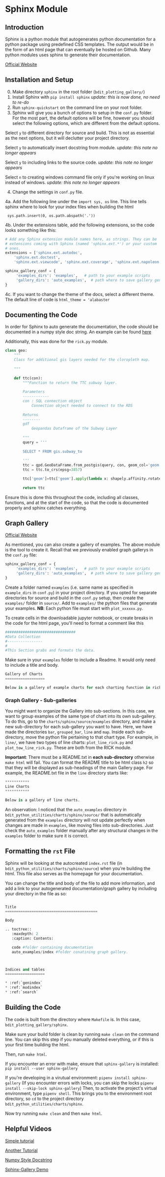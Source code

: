 # Sphinx Module

## Introduction

Sphinx is a python module that autogenerates python documentation for a python package using predefined CSS templates. The output would be in the form of an html page that can eventually be hosted on Github. Many python modules uses sphinx to generate their documentation. 

[Official Website](http://www.sphinx-doc.org/en/master/)

## Installation and Setup

0. Make directory `sphinx` in the root folder (`bdit_plotting_gallery/`)
1. Install Sphinx with `pip install sphinx` *update: this is now done, no need to re-do*
2. Run `sphinx-quickstart` on the command line on your root folder. 
3. Sphinx will give you a bunch of options to setup in the `conf.py` folder. For the most part, the default options will be fine, however you should select the following options, which are different from the default options.

Select `y` to different directory for source and build. This is not as essential as the next options, but it will declutter your project directory.

Select `y` to automatically insert docstring from module. *update: this note no longer appears*

Select `y` to including links to the source code. *update: this note no longer appears*

Select `n` to creating windows command file only if you're working on linux instead of windows.  *update: this note no longer appears*


4. Change the settings in `conf.py` file. 

4a. Add the following line under the `import sys, os` line. This line tells sphinx where to look for your index files when building the html

` sys.path.insert(0, os.path.abspath('.'))`

4b. Under the extensions table, add the following extensions, so the code looks something like this:

```python
# Add any Sphinx extension module names here, as strings. They can be
# extensions coming with Sphinx (named 'sphinx.ext.*') or your custom
# ones.
extensions = ['sphinx.ext.autodoc',
    'sphinx.ext.doctest',
    'sphinx.ext.viewcode', 'sphinx.ext.coverage', 'sphinx.ext.napoleon', 'sphinx_gallery.gen_gallery']

sphinx_gallery_conf = {
     'examples_dirs': 'examples',   # path to your example scripts
     'gallery_dirs': 'auto_examples',  # path where to save gallery generated examples
}
```

4c. If you want to change the theme of the docs, select a different theme. The default line of code is `html_theme = 'alabaster`

## Documenting the Code

In order for Sphinx to auto generate the documentation, the code should be documented in a numpy style doc string. An example can be found [here](https://sphinxcontrib-napoleon.readthedocs.io/en/latest/example_numpy.html)

Additionally, this was done for the `rick.py` module.

```python
class geo:
    """
    Class for additional gis layers needed for the cloropleth map.
    
    """
    
    def ttc(con):
        """Function to return the TTC subway layer.
        
        Parameters
        ------------
        con : SQL connection object
            Connection object needed to connect to the RDS
        
        Returns
        --------
        gdf
            Geopandas Dataframe of the Subway Layer
        
        """
        query = '''
        
        SELECT * FROM gis.subway_to
        
        '''
        ttc = gpd.GeoDataFrame.from_postgis(query, con, geom_col='geom')
        ttc = ttc.to_crs(epsg=3857)

        ttc['geom']=ttc['geom'].apply(lambda x: shapely.affinity.rotate(x, angle=-17, origin = Point(0, 0)))
        
        return ttc
```

Ensure this is done this throughout the code, including all classes, functions, and at the start of the code, so that the code is documented properly and sphinx catches everything. 

## Graph Gallery

[Official Website](https://sphinx-gallery.github.io/)

As mentioned, you can also create a gallery of examples. The above module is the tool to create it. Recall that we previously enabled graph gallerys in the `conf.py` file:
```python
sphinx_gallery_conf = {
     'examples_dirs': 'examples',   # path to your example scripts
     'gallery_dirs': 'auto_examples',  # path where to save gallery generated examples
}
```

Create a folder named `examples` (i.e. same name as specified in `example_dirs` in `conf.py`) in your project directory.
If you opted for separate directories for source and build in the `conf.py` setup, then create the `examples/` folder in `source/`. Add to `examples/` the python files that generate your examples. **NB**: Each python file must start with `plot_xxxxxx.py`.

To create cells in the downloadable jupyter notebook, or create breaks in the code for the html page, you'll need to format a comment like this

```python
################################
#Data Collection
#----------------
#
#This Section grabs and formats the data.
```

Make sure in your `examples` folder to include a Readme. It would only need to include a title and body.

```python
Gallery of Charts
==================

Below is a gallery of example charts for each charting function in rick.charts. 
```

### Graph Gallery - Sub-galleries
You might want to organize the Gallery into sub-sections. In this case, we want to group examples of the same type of chart into its own sub-gallery. To do this, go to the `charts/sphinx/source/examples` directory, and make a new sub-directory for each sub-gallery you want to have. Here, we have made the directories `bar`, `grouped_bar`, `line` and `map`. Inside each sub-directory, move the python file pertaining to that chart type. For example, in `line/`, we have two types of line charts: `plot_line_rick.py` and `plot_tow_line_rick.py`. These are both from the RICK module.

**Important**: There must be a README.txt in **each sub-directory** otherwise `make html` will fail. You can format the README title to be html class `h2` so that they will be displayed as sub-headings of the main Gallery page. For example, the README.txt file in the `line` directory starts like:

```python
***********
Line Charts
***********

Below is a gallery of line charts. 

``` 

An observation: I noticed that the `auto_examples` directory in `bdit_python_utilities/charts/sphinx/source/` that is automatically generated from the `examples` directory will not update perfectly when changes are made in `examples`, like moving files into sub-directories. Just check the `auto_examples` folder manually after any structural changes in the `examples` folder to make sure it is correct. 

## Formatting the `rst` File

Sphinx will be looking at the autocreated `index.rst` file (in `bdit_python_utilities/charts/sphinx/source`) when you're building the html. This file also serves as the homepage for your documentation.

You can change the title and body of the file to add more information, and add a link to your autogenerated documentation/graph gallery by including your directory in the file as so:

```python

Title
==========================================

Body

.. toctree::
   :maxdepth: 2
   :caption: Contents:

   code #folder containing documentation
   auto_examples/index #folder conatining graph gallery. 



Indices and tables
==================

* :ref:`genindex`
* :ref:`modindex`
* :ref:`search`
```

## Building the Code

The code is built from the directory where `Makefile` is. In this case, `bdit_plotting_gallery/sphinx`.  

Make sure your build folder is clean by running `make clean` on the command line. You can skip this step if you manually deleted everything, or if this is your first time building the html.

Then, run `make html`.

If you encounter an error with make, ensure that `sphinx-gallery` is installed:
`pip install --user sphinx-gallery`

If you're developing in a virutual environment:
`pipenv install sphinx-gallery` 
(If you encounter errors with locks, you can skip the locks `pipenv install --skip-lock sphinx-gallery`)
Then, to activate the project's virtual environment, type `pipenv shell`. 
This brings you to the environment root directory, so `cd` to the project directory `bdit_python_utilities/charts/sphinx`.

Now try running `make clean` and then `make html`.



## Helpful Videos

[Simple tutorial](https://www.youtube.com/watch?v=LQ6pFgQXQ0Q)

[Another Tutorial](https://www.youtube.com/watch?v=qrcj7sVuvUA)

[Numpy Style Docstring](https://numpydoc.readthedocs.io/en/latest/format.html)

[Sphinx-Gallery Demo](https://youtu.be/ikT_xnTFHC0?t=5662)

